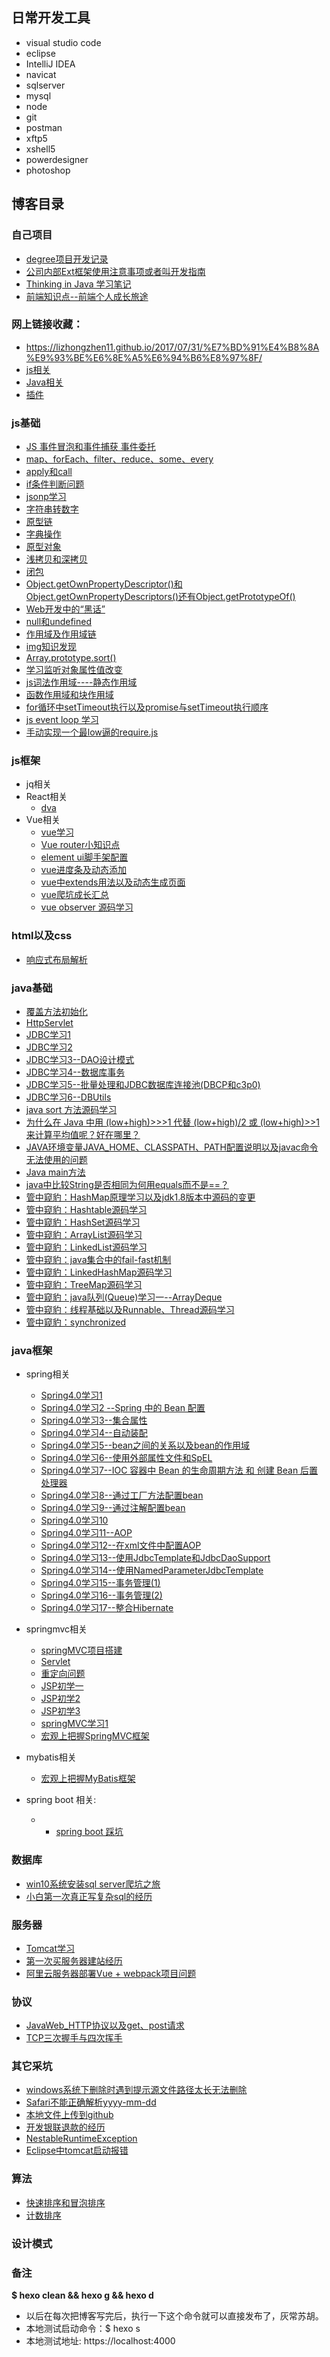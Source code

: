 ## 日常开发工具
- visual studio code
- eclipse
- IntelliJ IDEA 
- navicat
- sqlserver
- mysql
- node
- git
- postman
- xftp5
- xshell5
- powerdesigner
- photoshop

## 博客目录

### 自己项目
 - <a href="https://lizhongzhen11.github.io/2017/12/28/degree%E9%A1%B9%E7%9B%AE%E5%BC%80%E5%8F%91%E8%AE%B0%E5%BD%95/">degree项目开发记录</a>
 - <a href="https://lizhongzhen11.github.io/2018/01/30/%E5%85%AC%E5%8F%B8%E5%86%85%E9%83%A8Ext%E6%A1%86%E6%9E%B6/">公司内部Ext框架使用注意事项或者叫开发指南</a>
 - <a href="https://lizhongzhen11.github.io/2018/03/20/thinkingInJava/">Thinking in Java 学习笔记</a>
 - <a href="https://lizhongzhen11.github.io/2018/01/02/%E5%B0%8F%E7%9F%A5%E8%AF%86%E7%82%B9/">前端知识点--前端个人成长旅途</a>

### 网上链接收藏：
- https://lizhongzhen11.github.io/2017/07/31/%E7%BD%91%E4%B8%8A%E9%93%BE%E6%8E%A5%E6%94%B6%E8%97%8F/
- <a href="https://lizhongzhen11.github.io/2017/09/26/js/">js相关</a>
- <a href="https://lizhongzhen11.github.io/2017/10/17/Java/">Java相关</a>
- <a href="https://lizhongzhen11.github.io/2017/10/17/%E6%8F%92%E4%BB%B6/">插件</a>

### js基础
- <a href="https://lizhongzhen11.github.io/2017/10/12/%E4%BA%8B%E4%BB%B6%E5%86%92%E6%B3%A1%E5%92%8C%E4%BA%8B%E4%BB%B6%E6%8D%95%E8%8E%B7/">JS 事件冒泡和事件捕获 事件委托</a>
- <a href="https://lizhongzhen11.github.io/2017/10/24/js%E9%81%8D%E5%8E%86%E6%96%B9%E6%B3%95/">map、forEach、filter、reduce、some、every</a>
- <a href="https://lizhongzhen11.github.io/2017/10/24/js_apply_call/">apply和call</a>
- <a href="https://lizhongzhen11.github.io/2017/10/19/Js_If/">if条件判断问题</a>
- <a href="https://lizhongzhen11.github.io/2017/10/27/jsonp/">jsonp学习</a>
- <a href="https://lizhongzhen11.github.io/2017/10/26/js%E5%AD%97%E7%AC%A6%E4%B8%B2%E8%BD%AC%E6%95%B0%E5%AD%97/">字符串转数字</a>
- <a href="https://lizhongzhen11.github.io/2017/10/25/js%E5%8E%9F%E5%9E%8B%E9%93%BE/">原型链</a>
- <a href="https://lizhongzhen11.github.io/2017/10/25/js%E5%AD%97%E5%85%B8/">字典操作</a>
- <a href="https://lizhongzhen11.github.io/2017/10/24/js%E5%8E%9F%E5%9E%8B/">原型对象</a>
- <a href="https://lizhongzhen11.github.io/2017/11/02/js%E6%B5%85%E6%8B%B7%E8%B4%9D%E5%92%8C%E6%B7%B1%E6%8B%B7%E8%B4%9D/">浅拷贝和深拷贝</a>
- <a href="https://lizhongzhen11.github.io/2017/11/02/%E9%97%AD%E5%8C%85/">闭包</a>
- <a href="https://lizhongzhen11.github.io/2017/10/31/Object.getOwnPropertyDescriptor/">Object.getOwnPropertyDescriptor()和Object.getOwnPropertyDescriptors()还有Object.getPrototypeOf()</a>
- <a href="https://lizhongzhen11.github.io/2017/10/31/web%E9%BB%91%E8%AF%9D/">Web开发中的“黑话”</a>
- <a href="https://lizhongzhen11.github.io/2017/11/02/jsnull%E5%92%8Cundefined/">null和undefined</a>
- <a href="https://lizhongzhen11.github.io/2017/11/02/js%E4%BD%9C%E7%94%A8%E5%9F%9F%E9%93%BE/">作用域及作用域链</a>
- <a href="https://lizhongzhen11.github.io/2017/11/08/jsImg%E5%8F%91%E7%8E%B0/">img知识发现</a>
- <a href="https://lizhongzhen11.github.io/2017/12/25/Array.prototype.sort()/">Array.prototype.sort()</a>
- <a href="https://lizhongzhen11.github.io/2018/01/12/%E7%9B%91%E5%90%AC%E5%AF%B9%E8%B1%A1%E5%B1%9E%E6%80%A7%E5%80%BC%E7%9A%84%E6%94%B9%E5%8F%98/">学习监听对象属性值改变</a>
- <a href="https://lizhongzhen11.github.io/2018/01/22/js%E8%AF%8D%E6%B3%95%E4%BD%9C%E7%94%A8%E5%9F%9F/">js词法作用域----静态作用域</a>
- <a href="https://lizhongzhen11.github.io/2018/02/09/js%E5%87%BD%E6%95%B0%E4%BD%9C%E7%94%A8%E5%9F%9F%E5%92%8C%E5%9D%97%E4%BD%9C%E7%94%A8%E5%9F%9F/">函数作用域和块作用域</a>
- <a href="https://lizhongzhen11.github.io/2018/05/08/setTimeout/">for循环中setTimeout执行以及promise与setTimeout执行顺序</a>
- <a href="https://lizhongzhen11.github.io/2018/05/24/jsEventLoop/">js event loop 学习</a>
- <a href="https://lizhongzhen11.github.io/2018/06/08/amdRequire/">手动实现一个最low逼的require.js</a>

### js框架
- jq相关
- React相关
  - <a href="https://lizhongzhen11.github.io/2017/09/16/dva/">dva</a>
- Vue相关
  - <a href="https://lizhongzhen11.github.io/2017/09/27/Vue%E5%AD%A6%E4%B9%A0/">vue学习</a>
  - <a href="https://lizhongzhen11.github.io/2017/10/18/vueRouter/">Vue router小知识点</a>
  - <a href="https://lizhongzhen11.github.io/2017/10/26/elementUi/">element ui脚手架配置</a>
  - <a href="https://lizhongzhen11.github.io/2018/03/06/vue%E8%BF%9B%E5%BA%A6%E6%9D%A1%E5%8F%8A%E5%8A%A8%E6%80%81%E6%B7%BB%E5%8A%A0/">vue进度条及动态添加</a>
  - <a href="https://lizhongzhen11.github.io/2018/03/09/vue%E4%B8%ADextends%E4%BB%A5%E5%8F%8A%E5%8A%A8%E6%80%81%E7%94%9F%E6%88%90%E9%A1%B5%E9%9D%A2/">vue中extends用法以及动态生成页面</a>
  - <a href="https://lizhongzhen11.github.io/2018/04/26/vueGrow/">vue爬坑成长汇总</a>
  - <a href="https://lizhongzhen11.github.io/2018/05/17/vueObserver/">vue observer 源码学习</a>

### html以及css
- <a href="https://lizhongzhen11.github.io/2017/10/30/%E5%93%8D%E5%BA%94%E5%BC%8F%E5%B8%83%E5%B1%80%E8%A7%A3%E6%9E%90/">响应式布局解析</a>

### java基础
- <a href="https://lizhongzhen11.github.io/2017/11/06/java%E8%A6%86%E7%9B%96%E6%96%B9%E6%B3%95%E5%88%9D%E5%A7%8B%E5%8C%96/">覆盖方法初始化</a>
- <a href="https://lizhongzhen11.github.io/2017/11/06/HttpServlet/">HttpServlet</a>
- <a href="https://lizhongzhen11.github.io/2017/12/04/JDBC%E5%AD%A6%E4%B9%A01/">JDBC学习1</a>
- <a href="https://lizhongzhen11.github.io/2017/12/12/JDBC%E5%AD%A6%E4%B9%A02/">JDBC学习2</a>
- <a href="https://lizhongzhen11.github.io/2017/12/13/JDBC%E5%AD%A6%E4%B9%A03/">JDBC学习3--DAO设计模式</a>
- <a href="https://lizhongzhen11.github.io/2017/12/14/JDBC%E5%AD%A6%E4%B9%A04/">JDBC学习4--数据库事务</a>
- <a href="https://lizhongzhen11.github.io/2017/12/15/JDBC%E5%AD%A6%E4%B9%A05/">JDBC学习5--批量处理和JDBC数据库连接池(DBCP和c3p0)</a>
- <a href="https://lizhongzhen11.github.io/2017/12/18/JDBC%E5%AD%A6%E4%B9%A06/">JDBC学习6--DBUtils</a>
- <a href="https://lizhongzhen11.github.io/2018/03/30/javaSort/">java sort 方法源码学习</a>
- <a href="https://lizhongzhen11.github.io/2018/04/02/%E4%BD%8D%E8%BF%90%E7%AE%97%E7%AC%A6%E8%AE%A1%E7%AE%97%E5%B9%B3%E5%9D%87%E5%80%BC/">为什么在 Java 中用 (low+high)>>>1 代替 (low+high)/2 或 (low+high)>>1 来计算平均值呢？好在哪里？</a>
- <a href="https://lizhongzhen11.github.io/2018/04/03/JAVA%E7%8E%AF%E5%A2%83%E5%8F%98%E9%87%8F%E9%85%8D%E7%BD%AE%E8%AF%B4%E6%98%8E/">JAVA环境变量JAVA_HOME、CLASSPATH、PATH配置说明以及javac命令无法使用的问题</a>
- <a href="https://lizhongzhen11.github.io/2018/04/03/java%E4%B8%AD%E7%9A%84main%E6%96%B9%E6%B3%95/">Java main方法</a>
- <a href="https://lizhongzhen11.github.io/2018/04/08/java%E4%B8%ADequals/">java中比较String是否相同为何用equals而不是==？</a>
- <a href="https://lizhongzhen11.github.io/2018/04/09/HashMap/">管中窥豹：HashMap原理学习以及jdk1.8版本中源码的变更</a>
- <a href="https://lizhongzhen11.github.io/2018/04/10/HashTable/">管中窥豹：Hashtable源码学习</a>
- <a href="https://lizhongzhen11.github.io/2018/04/11/HashSet/">管中窥豹：HashSet源码学习</a>
- <a href="https://lizhongzhen11.github.io/2018/04/11/ArrayList/">管中窥豹：ArrayList源码学习</a>
- <a href="https://lizhongzhen11.github.io/2018/04/11/LinkedList/">管中窥豹：LinkedList源码学习</a>
- <a href="https://lizhongzhen11.github.io/2018/04/12/failfast/">管中窥豹：java集合中的fail-fast机制</a>
- <a href="https://lizhongzhen11.github.io/2018/04/12/LinkedHashMap/">管中窥豹：LinkedHashMap源码学习</a>
- <a href="https://lizhongzhen11.github.io/2018/04/14/TreeMap/">管中窥豹：TreeMap源码学习</a>
- <a href="https://lizhongzhen11.github.io/2018/04/16/Queue/">管中窥豹：java队列(Queue)学习一--ArrayDeque</a>
- <a href="https://lizhongzhen11.github.io/2018/04/17/%E7%BA%BF%E7%A8%8B/">管中窥豹：线程基础以及Runnable、Thread源码学习</a>
- <a href="https://lizhongzhen11.github.io/2018/04/23/synchronized/">管中窥豹：synchronized</a>

### java框架
- spring相关
  - <a href="https://lizhongzhen11.github.io/2017/11/11/Spring%E5%AD%A6%E4%B9%A01/">Spring4.0学习1</a>
  - <a href="https://lizhongzhen11.github.io/2017/11/11/Spring%E5%AD%A6%E4%B9%A02/">Spring4.0学习2 --Spring 中的 Bean 配置</a>
  - <a href="https://lizhongzhen11.github.io/2017/11/15/Spring%E5%AD%A6%E4%B9%A03/">Spring4.0学习3--集合属性</a>
  - <a href="https://lizhongzhen11.github.io/2017/11/16/Spring%E5%AD%A6%E4%B9%A04/">Spring4.0学习4--自动装配</a>
  - <a href="https://lizhongzhen11.github.io/2017/11/16/Spring%E5%AD%A6%E4%B9%A05/">Spring4.0学习5--bean之间的关系以及bean的作用域</a>
  - <a href="https://lizhongzhen11.github.io/2017/11/16/Spring%E5%AD%A6%E4%B9%A06/">Spring4.0学习6--使用外部属性文件和SpEL</a>
  - <a href="https://lizhongzhen11.github.io/2017/11/17/Spring%E5%AD%A6%E4%B9%A07/">Spring4.0学习7--IOC 容器中 Bean 的生命周期方法 和 创建 Bean 后置处理器</a>
  - <a href="https://lizhongzhen11.github.io/2017/11/17/Spring%E5%AD%A6%E4%B9%A08/">Spring4.0学习8--通过工厂方法配置bean</a>
  - <a href="https://lizhongzhen11.github.io/2017/11/18/Spring%E5%AD%A6%E4%B9%A09/">Spring4.0学习9--通过注解配置bean</a>
  - <a href="https://lizhongzhen11.github.io/2017/11/21/Spring%E5%AD%A6%E4%B9%A010/">Spring4.0学习10</a>
  - <a href="https://lizhongzhen11.github.io/2017/11/22/Spring%E5%AD%A6%E4%B9%A011/">Spring4.0学习11--AOP</a>
  - <a href="https://lizhongzhen11.github.io/2017/11/28/Spring%E5%AD%A6%E4%B9%A012/">Spring4.0学习12--在xml文件中配置AOP</a>
  - <a href="https://lizhongzhen11.github.io/2017/11/29/Spring%E5%AD%A6%E4%B9%A013/">Spring4.0学习13--使用JdbcTemplate和JdbcDaoSupport</a>
  - <a href="https://lizhongzhen11.github.io/2017/11/30/Spring%E5%AD%A6%E4%B9%A014/">Spring4.0学习14--使用NamedParameterJdbcTemplate</a>
  - <a href="https://lizhongzhen11.github.io/2017/11/30/Spring%E5%AD%A6%E4%B9%A015/">Spring4.0学习15--事务管理(1)</a>
  - <a href="https://lizhongzhen11.github.io/2017/12/01/Spring%E5%AD%A6%E4%B9%A016/">Spring4.0学习16--事务管理(2)</a>
  - <a href="https://lizhongzhen11.github.io/2017/12/01/Spring%E5%AD%A6%E4%B9%A017/">Spring4.0学习17--整合Hibernate</a>
- springmvc相关
  - <a href="https://lizhongzhen11.github.io/2017/09/14/springMVC/">springMVC项目搭建</a>
  - <a href="https://lizhongzhen11.github.io/2017/09/19/Servlet/">Servlet</a>
  - <a href="https://lizhongzhen11.github.io/2017/11/01/java%E9%87%8D%E5%AE%9A%E5%90%91/">重定向问题</a>
  - <a href="https://lizhongzhen11.github.io/2017/11/07/JSP%E5%88%9D%E5%AD%A6/">JSP初学一</a>
  - <a href="https://lizhongzhen11.github.io/2017/11/07/JSP%E5%88%9D%E5%AD%A62/">JSP初学2</a>
  - <a href="https://lizhongzhen11.github.io/2017/11/08/JSP%E5%88%9D%E5%AD%A63/">JSP初学3</a>
  - <a href="https://lizhongzhen11.github.io/2017/11/10/springMVC%E5%AD%A6%E4%B9%A01/">springMVC学习1</a>
  - <a href="https://lizhongzhen11.github.io/2018/03/07/SpringMVC%E5%AD%A6%E4%B9%A02%E4%B9%8B%E5%AE%8F%E8%A7%82%E6%8A%8A%E6%8F%A1/">宏观上把握SpringMVC框架</a>
- mybatis相关
  - <a href="https://lizhongzhen11.github.io/2018/03/12/%E5%AE%8F%E8%A7%82%E4%B8%8A%E6%8A%8A%E6%8F%A1MyBatis%E6%A1%86%E6%9E%B6/">宏观上把握MyBatis框架</a>

- spring boot 相关:
  - - <a href="https://lizhongzhen11.github.io/2018/05/15/springbootcaikeng/">spring boot 踩坑</a>

### 数据库
- <a href="https://lizhongzhen11.github.io/2017/12/07/sqlserver%E5%AE%89%E8%A3%85/">win10系统安装sql server爬坑之旅</a>
- <a href="https://lizhongzhen11.github.io/2018/01/04/%E4%B8%80%E6%AC%A1%E5%86%99sql%E7%BB%8F%E5%8E%86/">小白第一次真正写复杂sql的经历</a>

### 服务器
- <a href="https://lizhongzhen11.github.io/2017/09/19/Tomcat/">Tomcat学习</a>
- <a href="https://lizhongzhen11.github.io/2017/10/28/%E7%AC%AC%E4%B8%80%E6%AC%A1%E5%BB%BA%E7%AB%99/">第一次买服务器建站经历</a>
- <a href="https://lizhongzhen11.github.io/2018/01/10/%E9%98%BF%E9%87%8C%E4%BA%91%E6%9C%8D%E5%8A%A1%E5%99%A8%E9%83%A8%E7%BD%B2/">阿里云服务器部署Vue + webpack项目问题</a>

### 协议
- <a href="https://lizhongzhen11.github.io/2017/09/20/3/">JavaWeb_HTTP协议以及get、post请求</a>
- <a href="https://lizhongzhen11.github.io/2018/03/16/TCP%E6%8F%A1%E6%89%8B%E4%B8%8E%E6%8C%A5%E6%89%8B/">TCP三次握手与四次挥手</a>

### 其它采坑
- <a href="https://lizhongzhen11.github.io/2017/09/18/2/">windows系统下删除时遇到提示源文件路径太长无法删除</a>
- <a href="https://lizhongzhen11.github.io/2017/09/26/4/">Safari不能正确解析yyyy-mm-dd</a>
- <a href="https://lizhongzhen11.github.io/2017/10/26/git/">本地文件上传到github</a>
- <a href="https://lizhongzhen11.github.io/2017/11/14/%E9%93%B6%E8%81%94%E9%80%80%E6%AC%BE%E9%97%AE%E9%A2%98/">开发银联退款的经历</a>
- <a href="https://lizhongzhen11.github.io/2017/12/26/NestableRuntimeException/">NestableRuntimeException</a>
- <a href="https://lizhongzhen11.github.io/2018/02/24/Eclipse%E4%B8%ADtomcat%E5%90%AF%E5%8A%A8%E6%8A%A5%E9%94%99/">Eclipse中tomcat启动报错</a>

### 算法
- <a href="https://lizhongzhen11.github.io/2018/03/29/%E5%BF%AB%E9%80%9F%E6%8E%92%E5%BA%8F%E5%92%8C%E5%86%92%E6%B3%A1%E6%8E%92%E5%BA%8F/">快速排序和冒泡排序</a>
- <a href="https://lizhongzhen11.github.io/2018/03/30/%E8%AE%A1%E6%95%B0%E6%8E%92%E5%BA%8F/">计数排序</a>

### 设计模式


### 备注
**$ hexo clean && hexo g && hexo d**
- 以后在每次把博客写完后，执行一下这个命令就可以直接发布了，灰常苏胡。
- 本地测试启动命令：$ hexo s
- 本地测试地址: https://localhost:4000
